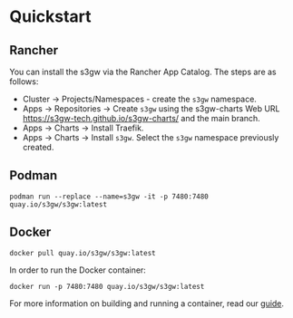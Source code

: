 # Quickstart

## Rancher

You can install the s3gw via the Rancher App Catalog. The steps are as follows:

- Cluster -> Projects/Namespaces - create the `s3gw` namespace.
- Apps -> Repositories -> Create `s3gw` using the s3gw-charts Web URL
  <https://s3gw-tech.github.io/s3gw-charts/> and the main branch.
- Apps -> Charts -> Install Traefik.
- Apps -> Charts -> Install `s3gw`.
  Select the `s3gw` namespace previously created.

## Podman

```shell
podman run --replace --name=s3gw -it -p 7480:7480 quay.io/s3gw/s3gw:latest
```

## Docker

```shell
docker pull quay.io/s3gw/s3gw:latest
```

In order to run the Docker container:

```shell
docker run -p 7480:7480 quay.io/s3gw/s3gw:latest
```

For more information on building and running a container, read our
[guide](../developing/#how-to-build-your-own-containers/).

[1]: https://github.com/s3gw-tech/s3gw/blob/main/docs/helm-charts.md#options

